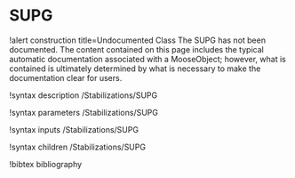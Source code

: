 <!-- MOOSE Documentation Stub: Remove this when content is added. -->

# SUPG

!alert construction title=Undocumented Class
The SUPG has not been documented. The content contained on this page includes the
typical automatic documentation associated with a MooseObject; however, what is contained is
ultimately determined by what is necessary to make the documentation clear for users.

!syntax description /Stabilizations/SUPG

!syntax parameters /Stabilizations/SUPG

!syntax inputs /Stabilizations/SUPG

!syntax children /Stabilizations/SUPG

!bibtex bibliography
